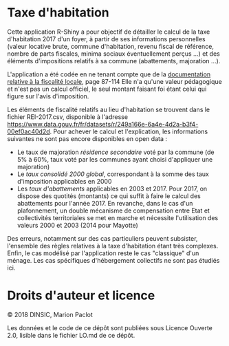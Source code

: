 # Taxe d'habitation

Cette application R-Shiny a pour objectif de détailler le calcul de la taxe d'habitation 2017 d'un foyer, à partir de ses informations personnelles (valeur locative brute, commune d'habitation, revenu fiscal de référence, nombre de parts fiscales, minima sociaux éventuellement perçus ...) et des éléments d'impositions relatifs à sa commune (abattements, majoration ...).

L'application a été codée en ne tenant compte que de la [documentation relative à la fiscalité locale](https://www.impots.gouv.fr/portail/www2/fichiers/documentation/brochure/idl_2017/files/assets/common/downloads/publication.pdf), page 87-114
Elle n'a qu'une valeur pédagogique et n'est pas un calcul officiel, le seul montant faisant foi étant celui qui figure sur l'avis d'imposition.

Les éléments de fiscalité relatifs au lieu d'habitation se trouvent dans le fichier REI-2017.csv, disponible à l'adresse https://www.data.gouv.fr/fr/datasets/r/249a166e-6a4e-4d2a-b3f4-00ef0ac40d2d. Pour achever le calcul et l'explication, les informations suivantes ne sont pas encore disponibles en open data : 
* Le taux de majoration *résidence secondaire* voté par la commune (de 5% à 60%, taux voté par les communes ayant choisi d'appliquer une majoration)
* Le *taux consolidé 2000 global*, correspondant à la somme des taux d'imposition applicables en 2000
* Les *taux d'abattements* applicables en 2003 et 2017. 
Pour 2017, on dispose des quotités (montants) ce qui suffit à faire le calcul des abattements pour l'année 2017. En revanche, dans le cas d'un plafonnement, un double mécanisme de compensation entre Etat et collectivités territoriales se met en marche et nécessite l'utilisation des valeurs 2000 et 2003 (2014 pour Mayotte)

Des erreurs, notamment sur des cas particuliers peuvent subsister, l'ensemble des règles relatives à la taxe d'habitation étant très complexes. 
Enfin, le cas modélisé par l'application reste le cas "classique" d'un ménage. Les cas spécifiques d'hébergement collectifs ne sont pas étudiés ici.

# Droits d'auteur et licence

© 2018 DINSIC, Marion Paclot

Les données et le code de ce dépôt sont publiées sous Licence Ouverte
2.0, lisible dans le fichier LO.md de ce dépôt.

